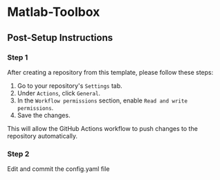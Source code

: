 # Matlab-Toolbox

## Post-Setup Instructions

### Step 1
After creating a repository from this template, please follow these steps:

1. Go to your repository's `Settings` tab.
2. Under `Actions`, click `General`.
3. In the `Workflow permissions` section, enable `Read and write permissions`.
4. Save the changes.

This will allow the GitHub Actions workflow to push changes to the repository automatically.

### Step 2
Edit and commit the config.yaml file
